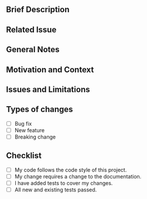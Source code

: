 
## Brief Description

<!--- Describe your changes in detail -->

## Related Issue

## General Notes

## Motivation and Context

<!--- Why is this change required? What problem does it solve? -->

## Issues and Limitations

## Types of changes

- [ ] Bug fix
- [ ] New feature
- [ ] Breaking change

## Checklist

- [ ] My code follows the code style of this project.
- [ ] My change requires a change to the documentation.
- [ ] I have added tests to cover my changes.
- [ ] All new and existing tests passed.
